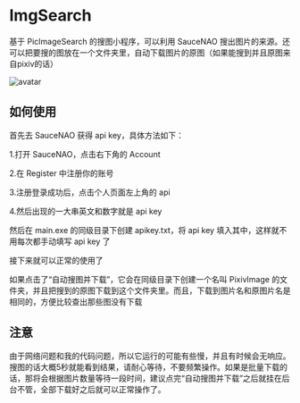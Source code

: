 # ImgSearch

基于 PicImageSearch 的搜图小程序，可以利用 SauceNAO 搜出图片的来源。还可以把要搜的图放在一个文件夹里，自动下载图片的原图（如果能搜到并且原图来自pixiv的话）

![avatar](https://nekofile.eu.org/c2883c0646b0c9ba5503blwia)

## 如何使用

首先去 SauceNAO 获得 api key，具体方法如下：

1.打开 SauceNAO，点击右下角的 Account

2.在 Register 中注册你的账号

3.注册登录成功后，点击个人页面左上角的 api

4.然后出现的一大串英文和数字就是 api key 

然后在 main.exe 的同级目录下创建 apikey.txt，将 api key 填入其中，这样就不用每次都手动填写 api key 了

接下来就可以正常的使用了

如果点击了“自动搜图并下载”，它会在同级目录下创建一个名叫 PixivImage 的文件夹，并且把搜到的原图下载到这个文件夹里。而且，下载到图片名和原图片名是相同的，方便比较查出那些图没有下载

## 注意

由于网络问题和我的代码问题，所以它运行的可能有些慢，并且有时候会无响应。搜图的话大概5秒就能看到结果，请耐心等待，不要频繁操作。如果是批量下载的话，那将会根据图片数量等待一段时间，建议点完“自动搜图并下载”之后就挂在后台不管，全部下载好之后就可以正常操作了。

